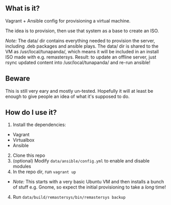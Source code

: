 ## What is it?
Vagrant + Ansible config for provisioning a virtual machine.

The idea is to provision, then use that system as a base to create an ISO.

*Note:* The data/ dir contains everything needed to provision the server, including .deb packages and ansible plays. The data/ dir is shared to the VM as /usr/local/tunapanda/, which means it will be included in an install ISO made with e.g. remastersys. Result: to update an offline server, just rsync updated content into /usr/local/tunapanda/ and re-run ansible!

## Beware
This is still very eary and mostly un-tested. Hopefully it will at least be enough to give people an idea of what it's supposed to do. 

## How do I use it?
1. Install the dependencies:
 * Vagrant
 * Virtualbox
 * Ansible
2. Clone this repo
3. (optional) Modify `data/ansible/config.yml` to enable and disable modules
3. In the repo dir, run `vagrant up`
  * *Note:* This starts with a very basic Ubuntu VM and then installs a bunch of stuff e.g. Gnome, so expect the initial provisioning to take a *long* time!
4. Run `data/build/remastersys/bin/remastersys backup`

